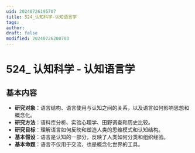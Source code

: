 ```yaml
---
uid: 20240726195707
title: 524_认知科学-认知语言学
tags: 
author: 
draft: false
modified: 20240726200703
---
```


# 524_ 认知科学 - 认知语言学

## 基本内容

- **研究对象**：语言结构、语言使用与认知之间的关系，以及语言如何影响思想和概念化。
- **研究方法**：语料库分析、实验心理学、田野调查和历史比较。
- **研究目标**：理解语言如何反映和塑造人类的思维模式和认知结构。
- **基本假设**：语言是认知的一部分，反映了人类如何分类和组织经验。
- **基本命题**：语言不仅用于交流，也是概念化世界的工具。